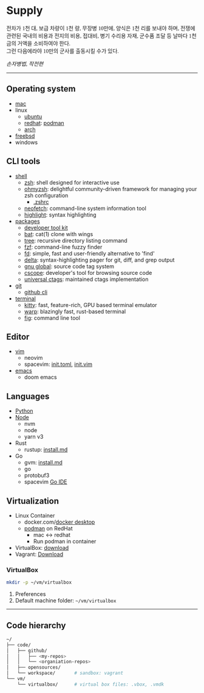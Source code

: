 # Supply

<div style="margin: auto; font-family: serif;">
    <p>전차가 1천 대, 보급 차량이 1천 량, 무장병 10만에, 양식은 1천 리를 보내야 하며, 전쟁에 관련된 국내의 비용과 전지의 비용, 접대비, 병기 수리용 자재, 군수품 조달 등 날마다 1천 금의 거액을 소비하여야 한다.<br>그런 다음에라야 10만의 군사를 출동시킬 수가 있다.</p>
  <footer align="left"><i>손자병법, 작전편</i></footer>
</div>

---

## Operating system

- [mac](mac.md)
- linux
  - [ubuntu](ubuntu.md)
  - [redhat](redhat.md): [podman](docs/podman.md)
  - [arch](arch.md)
- [freebsd](freebsd.md)
- windows

## CLI tools

- [shell](tools.md#shell)
  - [zsh](tools.md#zsh): shell designed for interactive use
  - [ohmyzsh](tools.md#ohmyzsh): delightful community-driven framework for managing your zsh configuration
    - [.zshrc](config/zshrc.sh)
  - [neofetch](tools.md#noefetch): command-line system information tool
  - [highlight](tools.md#highlight): syntax highlighting
- [packages](tools.md#packages)
  - [developer tool kit](tools.md#developer-tool-kit)
  - [bat](tools.md#bat): cat(1) clone with wings
  - [tree](tools.md#tree): recursive directory listing command
  - [fzf](tools.md#fzf): command-line fuzzy finder
  - [fd](tools.md#fd): simple, fast and user-friendly alternative to 'find'
  - [delta](tools.md#delta): syntax-highlighting pager for git, diff, and grep output
  - [gnu global](tools.md#gnu-global): source code tag system
  - [cscope](tools.md#cscope): developer's tool for browsing source code
  - [universal ctags](tools.md#universal-ctags): maintained ctags implementation
- [git](tools.md#git)
  - [github cli](tools.md#github-cli)
- [terminal](tools.md#terminal)
  - [kitty](tools.md#kitty): fast, feature-rich, GPU based terminal emulator
  - [warp](tools.md#warp): blazingly fast, rust-based terminal
  - [fig](tools.md#fig): command line tool

## Editor

- [vim](vim.md)
  - neovim
  - spacevim: [init.toml](config/vim/init.toml), [init.vim](config/vim/init.vim)
- [emacs](emacs.md)
  - doom emacs

## Languages

- [Python](languages/python.md)
- [Node](languages/node.md)
  - nvm
  - node
  - yarn v3
- Rust
  - rustup: [install.md](https://github.com/rurumimic/rust#install-by-rustup)
- Go
  - gvm: [install.md](https://github.com/rurumimic/golang/blob/main/install.md)
  - go
  - protobuf3
  - spacevim [Go IDE](https://spacevim.org/use-vim-as-a-go-ide/)

## Virtualization

- Linux Container
  - docker.com/[docker desktop](https://www.docker.com/products/docker-desktop/)
  - [podman](redhat.md#podman) on RedHat
    - mac ↔ redhat
    - Run podman in container
- VirtualBox: [download](https://www.virtualbox.org/wiki/Downloads)
- Vagrant: [Download](https://www.vagrantup.com/downloads)

### VirtualBox

```bash
mkdir -p ~/vm/virtualbox
```

1. Preferences
2. Default machine folder: `~/vm/virtualbox`

---

## Code hierarchy

```bash
~/
├── code/
│   ├── github/
│   │   ├── <my-repos>
│   │   └── <organiation-repos>
│   ├── opensources/
│   └── workspace/       # sandbox: vagrant
└── vm/
    └── virtualbox/      # virtual box files: .vbox, .vmdk
```
